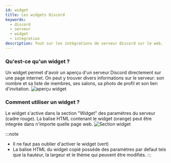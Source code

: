 ```yaml
---
id: widget
title: Les widgets Discord
keywords:
  - discord
  - serveur
  - widget
  - integration
description: Tout sur les intégrations de serveur Discord sur le web.
---
```


### Qu'est-ce qu'un widget ?

Un widget permet d'avoir un aperçu d'un serveur Discord directement sur une page internet. On peut y trouver divers informations sur le serveur: son nombre et sa liste de membres, ses salons, sa photo de profil et son lien d'invitation. 
![aperçu widget](https://i.discord.fr/JtbZ.png)


### Comment utiliser un widget ?

Le widget s'active dans la section "Widget" des paramètres du serveur (cadre rouge). La balise HTML contenant le widget (orange) peut être integrée dans n'importe quelle page web.
![Section widget](https://i.discord.fr/LmPt.pngg)

:::note
- Il ne faut pas oublier d'activer le widget (vert)
- La balise HTML du widget copié possède des paramètres par defaut tels que la hauteur, la largeur et le thème qui peuvent être modifiés.
:::
